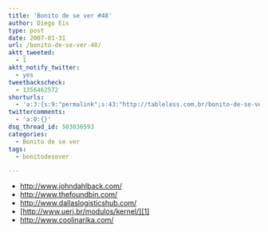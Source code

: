 ```yaml
---
title: 'Bonito de se ver #48'
author: Diego Eis
type: post
date: 2007-01-31
url: /bonito-de-se-ver-48/
aktt_tweeted:
  - 1
aktt_notify_twitter:
  - yes
tweetbackscheck:
  - 1356462572
shorturls:
  - 'a:3:{s:9:"permalink";s:43:"http://tableless.com.br/bonito-de-se-ver-48";s:7:"tinyurl";s:26:"http://tinyurl.com/4xyb88d";s:4:"isgd";s:19:"http://is.gd/klb5mI";}'
twittercomments:
  - 'a:0:{}'
dsq_thread_id: 503036593
categories:
  - Bonito de se ver
tags:
  - bonitodesever

---
```

  * <http://www.johndahlback.com/>
  * <http://www.thefoundbin.com/>
  * <http://www.dallaslogisticshub.com/>
  * [http://www.uerj.br/modulos/kernel/][1]
  * <http://www.coolinarika.com/>

 [1]: http://www.uerj.br/modulos/kernel/home.php